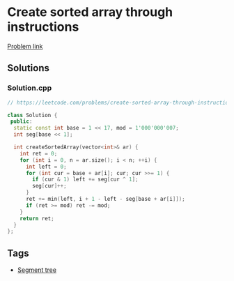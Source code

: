 # Create sorted array through instructions

[Problem link](https://leetcode.com/problems/create-sorted-array-through-instructions)

## Solutions


### Solution.cpp
```cpp
// https://leetcode.com/problems/create-sorted-array-through-instructions

class Solution {
 public:
  static const int base = 1 << 17, mod = 1'000'000'007;
  int seg[base << 1];

  int createSortedArray(vector<int>& ar) {
    int ret = 0;
    for (int i = 0, n = ar.size(); i < n; ++i) {
      int left = 0;
      for (int cur = base + ar[i]; cur; cur >>= 1) {
        if (cur & 1) left += seg[cur ^ 1];
        seg[cur]++;
      }
      ret += min(left, i + 1 - left - seg[base + ar[i]]);
      if (ret >= mod) ret -= mod;
    }
    return ret;
  }
};
```
## Tags

* [Segment tree](/Collections/segment-tree.md#segment-tree)
